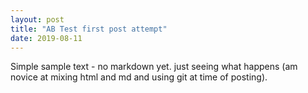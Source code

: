 ```yaml
---
layout: post
title: "AB Test first post attempt"
date: 2019-08-11
---
```


Simple sample text - no markdown yet. just seeing what happens (am novice at mixing html and md and using git at time of posting).
